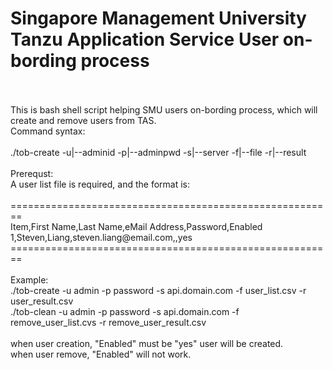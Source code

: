 # Singapore Management University Tanzu Application Service User on-bording process
<br/>
<br/>
This is bash shell script helping SMU users on-bording process, which will create and remove users from TAS.<br/>
Command syntax:<br/>
<br/>
./tob-create -u|--adminid -p|--adminpwd -s|--server -f|--file -r|--result<br/>
<br/>
Prerequst:<br/>
A user list file is required, and the format is:<br/>
<br/>
========================================================<br/>
Item,First Name,Last Name,eMail Address,Password,Enabled<br/>
1,Steven,Liang,steven.liang@email.com,,yes<br/>
========================================================<br/>
<br/>
Example:<br/>
./tob-create -u admin -p password -s api.domain.com -f user_list.csv -r user_result.csv<br/>
./tob-clean -u admin -p password -s api.domain.com -f remove_user_list.cvs -r remove_user_result.csv<br/>
<br/>
when user creation, "Enabled" must be "yes" user will be created.<br/>
when user remove, "Enabled" will not work.<br/>
